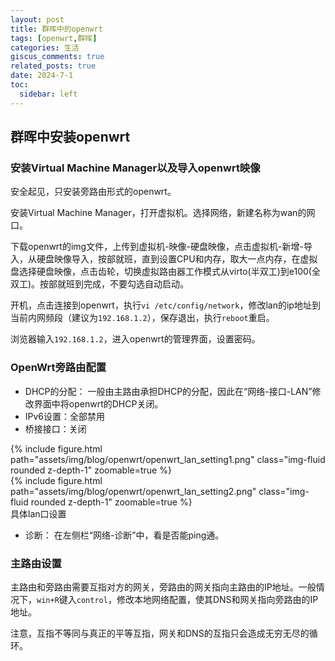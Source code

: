 ```yaml
---
layout: post
title: 群晖中的openwrt
tags: [openwrt,群晖]
categories: 生活
giscus_comments: true
related_posts: true
date: 2024-7-1
toc:
  sidebar: left
---
```


## 群晖中安装openwrt

### 安装Virtual Machine Manager以及导入openwrt映像

安全起见，只安装旁路由形式的openwrt。

安装Virtual Machine Manager，打开虚拟机。选择网络，新建名称为wan的网口。

下载openwrt的img文件，上传到虚拟机-映像-硬盘映像，点击虚拟机-新增-导入，从硬盘映像导入，按部就班，直到设置CPU和内存，取大一点内存，在虚拟盘选择硬盘映像，点击齿轮，切换虚拟路由器工作模式从virto(半双工)到e100(全双工)。按部就班到完成，不要勾选自动启动。

开机，点击连接到openwrt，执行`vi /etc/config/network`，修改lan的ip地址到当前内网频段（建议为`192.168.1.2`），保存退出，执行`reboot`重启。

浏览器输入`192.168.1.2`，进入openwrt的管理界面，设置密码。

### OpenWrt旁路由配置

- DHCP的分配： 一般由主路由承担DHCP的分配，因此在“网络-接口-LAN”修改界面中将openwrt的DHCP关闭。
- IPv6设置：全部禁用
- 桥接接口：关闭


<div class="row mt-3">
    <div class="col-sm mt-3 mt-md-0">
        <div>
            {% include figure.html path="assets/img/blog/openwrt/openwrt_lan_setting1.png" class="img-fluid rounded z-depth-1" zoomable=true %}
        </div>
        <div class="mt-3">
            {% include figure.html path="assets/img/blog/openwrt/openwrt_lan_setting2.png" class="img-fluid rounded z-depth-1" zoomable=true %}
        </div>
        <div>具体lan口设置</div>
    </div>
</div>

- 诊断： 在左侧栏“网络-诊断”中，看是否能ping通。

### 主路由设置
主路由和旁路由需要互指对方的网关，旁路由的网关指向主路由的IP地址。一般情况下，`win+R`键入`control`，修改本地网络配置，使其DNS和网关指向旁路由的IP地址。

注意，互指不等同与真正的平等互指，网关和DNS的互指只会造成无穷无尽的循环。